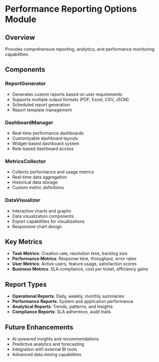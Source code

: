 # Performance Reporting Options Module

## Overview
Provides comprehensive reporting, analytics, and performance monitoring capabilities.

## Components

### ReportGenerator
- Generates custom reports based on user requirements
- Supports multiple output formats (PDF, Excel, CSV, JSON)
- Scheduled report generation
- Report template management

### DashboardManager
- Real-time performance dashboards
- Customizable dashboard layouts
- Widget-based dashboard system
- Role-based dashboard access

### MetricsCollector
- Collects performance and usage metrics
- Real-time data aggregation
- Historical data storage
- Custom metric definitions

### DataVisualizer
- Interactive charts and graphs
- Data visualization components
- Export capabilities for visualizations
- Responsive chart design

## Key Metrics
- **Task Metrics**: Creation rate, resolution time, backlog size
- **Performance Metrics**: Response time, throughput, error rates
- **User Metrics**: Active users, feature usage, satisfaction scores
- **Business Metrics**: SLA compliance, cost per ticket, efficiency gains

## Report Types
- **Operational Reports**: Daily, weekly, monthly summaries
- **Performance Reports**: System and application performance
- **Analytical Reports**: Trends, patterns, and insights
- **Compliance Reports**: SLA adherence, audit trails

## Future Enhancements
- AI-powered insights and recommendations
- Predictive analytics and forecasting
- Integration with external BI tools
- Advanced data mining capabilities
